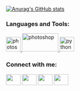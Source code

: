 [![Anurag's GitHub stats](https://s662sas.storage.yandex.net/rdisk/995b2e195ebc58bfc3a0544450c6668306f12a9ca700de3ac1e94c81fff6d6a6/6245f363/vm0aCiyJAiXp_GpJlPfmsOZ1808l6Z1WZzXSuayxYk4wRpvPZgpp5txXBX4xrhI04rhA3FkhCxlP3ho29rVDfw==?uid=1466096811&filename=banner%20%282%29.png&disposition=inline&hash=&limit=0&content_type=image%2Fpng&owner_uid=1466096811&fsize=567396&hid=27365fbb0757afe79c0acf175d88788a&media_type=image&tknv=v2&etag=aadf113aae9cce481d30a224839270ec&rtoken=DztuC65bi3hd&force_default=yes&ycrid=na-319ef9903ad9a9f602722722e840100d-downloader13e&ts=5db87dd095ec0&s=d530fcfc81d72baaca4cf300899c4764776a4ce199db99c99c41bf148a88868a&pb=U2FsdGVkX181slh5zrhdTA1Pvp3_nylMVFVmW_5qi5vZ-bRH6ek1XbwtoobQ3s2Qb2fhuwqGlbdLVyGadNjJBsmJVDu_8i0B1S-1QAz9nw4)](https://github.com/vkonstantunov)

<h3 align="left">Languages and Tools:</h3>
<p align="left">
  <a href="https://www.photoshop.com/en" target="_blank"> <img src="https://devicons.github.io/devicon/devicon.git/icons/photoshop/photoshop-plain.svg" alt="photoshop" width="40" height="40" /> </a>
  <a href="https://www.photoshop.com/en" target="_blank"> <img src="https://img.shields.io/badge/adobe%20photoshop-%2331A8FF.svg?style=for-the-badge&logo=adobe%20photoshop&logoColor=white" alt="photoshop" width="100" height="50" /> </a>
  <a href="https://www.python.org" target="_blank"> <img src="https://img.shields.io/badge/python-3670A0?style=for-the-badge&logo=python&logoColor=ffdd54" alt="python" width="40" height="40" /> </a>
</p>







<h3 align="left">Connect with me:</h3>
<p align="left">
<a href="your link" target="blank"><img align="center" src="https://cdn.jsdelivr.net/npm/simple-icons@3.0.1/icons/twitter.svg" alt="" height="30" width="40" /></a>
<a href="your link" target="blank"><img align="center" src="https://cdn.jsdelivr.net/npm/simple-icons@3.0.1/icons/linkedin.svg" alt="" height="30" width="40" /></a>
<a href="your link" target="blank"><img align="center" src="https://cdn.jsdelivr.net/npm/simple-icons@3.0.1/icons/instagram.svg" alt="" height="30" width="40" /></a>
<a href="your link" target="blank"><img align="center" src="https://cdn.jsdelivr.net/npm/simple-icons@3.0.1/icons/youtube.svg" alt="" height="30" width="40" /></a>
</p>



